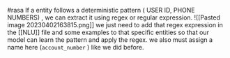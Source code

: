 #rasa 
If a entity follows a deterministic pattern ( USER ID, PHONE NUMBERS) , we can extract it using regex or regular expression. 
![[Pasted image 20230402163815.png]]
we just need to add that regex expression in the [[NLU]] file and some examples to that specific entities so that our model can learn the pattern and apply the regex. we also must assign a name here (`account_number` ) like we did before. 